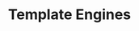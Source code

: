 ---
layout: default
title: Template Engines
nav_order: 3
has_children: true
permalink: /docs/template-engines
---